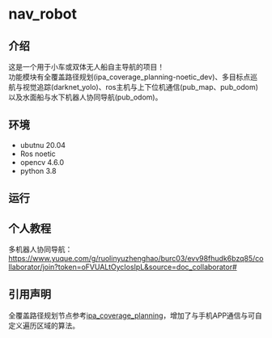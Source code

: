 # nav_robot
## 介绍
这是一个用于小车或双体无人船自主导航的项目！  
功能模块有全覆盖路径规划(ipa_coverage_planning-noetic_dev)、多目标点巡航与视觉追踪(darknet_yolo)、ros主机与上下位机通信(pub_map、pub_odom)以及水面船与水下机器人协同导航(pub_odom)。
## 环境
+ ubutnu 20.04
+ Ros noetic
+ opencv 4.6.0
+ python 3.8
## 运行

## 个人教程
多机器人协同导航：https://www.yuque.com/g/ruolinyuzhenghao/burc03/evv98fhudk6bzq85/collaborator/join?token=oFVUALtOycIosIpL&source=doc_collaborator#
## 引用声明
全覆盖路径规划节点参考[ipa_coverage_planning](https://gitcode.com/ipa320/ipa_coverage_planning.git)，增加了与手机APP通信与可自定义遍历区域的算法。
